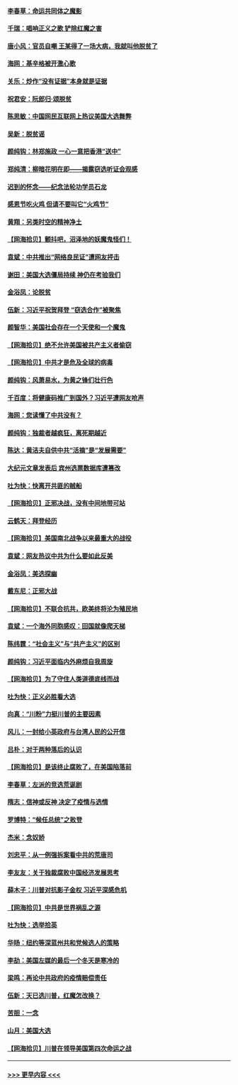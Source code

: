 #### [李春草：命运共同体之魔影](../pages/nsc993/n12585026.md?t=11301951) 
#### [千瑞：唱响正义之歌 铲除红魔之害](../pages/nsc993/n12585002.md?t=11301951) 
#### [唐小风：官员自嘲 王某得了一场大病，我就叫他脱贫了](../pages/nsc993/n12584981.md?t=11301951) 
#### [海网：基辛格被开激心歌](../pages/nsc993/n12584946.md?t=11301951) 
#### [关乐：炒作“没有证据”本身就是证据](../pages/nsc993/n12583146.md?t=11301951) 
#### [祝君安：阮郎归‧颂脱贫](../pages/nsc993/n12583119.md?t=11301951) 
#### [陈思敏：中国网民互联网上热议美国大选舞弊](../pages/nsc993/n12582845.md?t=11301951) 
#### [吴新：脱贫谣](../pages/nsc993/n12580839.md?t=11301951) 
#### [颜纯钩：林郑施政 一心一意把香港“送中”](../pages/nsc993/n12580805.md?t=11301951) 
#### [郑纯清：柳暗花明在即——揭露窃选听证会观感](../pages/nsc993/n12580795.md?t=11301951) 
#### [迟到的怀念——纪念法轮功学员石龙](../pages/nsc993/n12580245.md?t=11301951) 
#### [感恩节吃火鸡  但请不要叫它“火鸡节”](../pages/nsc993/n12580252.md?t=11301951) 
#### [黄翔：另类时空的精神净土](../pages/nsc993/n12578638.md?t=11301951) 
#### [【网海拾贝】颤抖吧，沼泽地的妖魔鬼怪们！](../pages/nsc993/n12578552.md?t=11301951) 
#### [袁斌：中共推出“网络良民证”遭网友抨击](../pages/nsc993/n12578511.md?t=11301951) 
#### [谢田：美国大选僵局持续 神仍在考验我们](../pages/nsc993/n12577432.md?t=11301951) 
#### [金浴凤：论脱贫](../pages/nsc993/n12576386.md?t=11301951) 
#### [伍新：习近平祝贺拜登 “窃选合作”被聚焦](../pages/nsc993/n12576358.md?t=11301951) 
#### [颜智华：美国社会存在一个天使和一个魔鬼](../pages/nsc993/n12574299.md?t=11301951) 
#### [【网海拾贝】绝不允许美国被共产主义者偷窃](../pages/nsc993/n12573396.md?t=11301951) 
#### [【网海拾贝】中共才是危及全球的病毒](../pages/nsc993/n12571204.md?t=11301951) 
#### [颜纯钩：风萧易水，为黄之锋们壮行色](../pages/nsc993/n12571487.md?t=11301951) 
#### [千百度：将健康码推广到国外？习近平遭网友呛声](../pages/nsc993/n12570808.md?t=11301951) 
#### [海网：您读懂了中共没有？](../pages/nsc993/n12570487.md?t=11301951) 
#### [颜纯钩：独裁者越疯狂，离死期越近](../pages/nsc993/n12569055.md?t=11301951) 
#### [陈达：黄洁夫自供中共“活摘”是“发展需要”](../pages/nsc993/n12568541.md?t=11301951) 
#### [大纪元文章发表后 宾州选票数据库遭篡改](../pages/nsc993/n12568105.md?t=11301951) 
#### [吐为快：快离开共匪的贼船](../pages/nsc993/n12568462.md?t=11301951) 
#### [【网海拾贝】正邪决战，没有中间地带可站](../pages/nsc993/n12568439.md?t=11301951) 
#### [云鹤天：拜登经历](../pages/nsc993/n12567294.md?t=11301951) 
#### [【网海拾贝】美国南北战争以来最重大的战役](../pages/nsc993/n12567247.md?t=11301951) 
#### [袁斌：网友热议中共为什么要如此反美](../pages/nsc993/n12567162.md?t=11301951) 
#### [金浴凤：美选探幽](../pages/nsc993/n12567147.md?t=11301951) 
#### [戴东尼：正邪大战](../pages/nsc993/n12567033.md?t=11301951) 
#### [【网海拾贝】不联合抗共，欧美终将沦为殖民地](../pages/nsc993/n12565068.md?t=11301951) 
#### [袁斌：一个海外同胞感叹：回国就像爬天梯](../pages/nsc993/n12564986.md?t=11301951) 
#### [陈纬霆：“社会主义”与“共产主义”的区别](../pages/nsc993/n12562417.md?t=11301951) 
#### [颜纯钩：习近平面临内外麻烦自我周旋](../pages/nsc993/n12563356.md?t=11301951) 
#### [【网海拾贝】为了守住人类道德底线而战](../pages/nsc993/n12562542.md?t=11301951) 
#### [吐为快：正义必胜看大选](../pages/nsc993/n12561967.md?t=11301951) 
#### [向真：“川粉”力挺川普的主要因素](../pages/nsc993/n12560774.md?t=11301951) 
#### [风儿：一封给小英政府与台湾人民的公开信](../pages/nsc993/n12560581.md?t=11301951) 
#### [吕朴：对于两种落后的认识](../pages/nsc993/n12560492.md?t=11301951) 
#### [【网海拾贝】是该终止腐败了，在美国陷落前](../pages/nsc993/n12559936.md?t=11301951) 
#### [李春草：左派的竞选荒诞剧](../pages/nsc993/n12558380.md?t=11301951) 
#### [隋志：信神或反神 决定了疫情与选情](../pages/nsc993/n12558255.md?t=11301951) 
#### [罗博特：“候任总统”之败登](../pages/nsc993/n12558189.md?t=11301951) 
#### [杰米：念奴娇](../pages/nsc993/n12558174.md?t=11301951) 
#### [刘忠平：从一例强拆案看中共的荒唐司](../pages/nsc993/n12558036.md?t=11301951) 
#### [李友友：关于独裁腐败中国经济发展思考](../pages/nsc993/n12558004.md?t=11301951) 
#### [薛木子：川普对抗影子金权 习近平深感危机](../pages/nsc993/n12557342.md?t=11301951) 
#### [【网海拾贝】中共是世界祸乱之源](../pages/nsc993/n12555353.md?t=11301951) 
#### [吐为快：选举拾英](../pages/nsc993/n12555041.md?t=11301951) 
#### [华旸：纽约等深蓝州共和党候选人的策略](../pages/nsc993/n12554309.md?t=11301951) 
#### [李劼：美国左媒的最后一个冬天是寒冷的](../pages/nsc993/n12552947.md?t=11301951) 
#### [梁鸣：再论中共政府的疫情赔偿责任](../pages/nsc993/n12553012.md?t=11301951) 
#### [伍新：天已选川普，红魔怎改换？](../pages/nsc993/n12552970.md?t=11301951) 
#### [苦胆：一念](../pages/nsc993/n12552957.md?t=11301951) 
#### [山月：美国大选](../pages/nsc993/n12552446.md?t=11301951) 
#### [【网海拾贝】川普在领导美国第四次命运之战](../pages/nsc993/n12551973.md?t=11301951) 

----
#### [ >>> 更早内容 <<< ](../indexes/nsc993-earlier.md)
